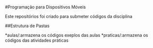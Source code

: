 #Programação para Dispositivos Móveis

Este repositórios foi criado para submeter códigos da disciplina

##Estrutura de Pastas

*aulas/:armazena os códigos exeplos das aulas
*praticas/:armazena os códigos das atividades práticas